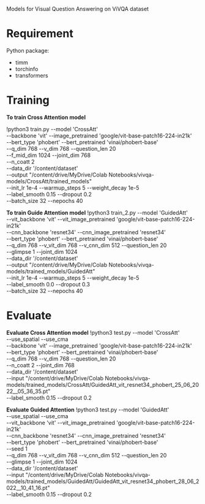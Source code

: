 Models for Visual Question Answering on ViVQA dataset

# Requirement
Python package: 
+ timm
+ torchinfo
+ transformers
# Training

**To train Cross Attention model**

!python3 train.py --model 'CrossAtt' \
                 --backbone 'vit' --image_pretrained 'google/vit-base-patch16-224-in21k'\
                 --bert_type 'phobert' --bert_pretrained 'vinai/phobert-base' \
                 --q_dim 768 --v_dim 768 --question_len 20 \
                 --f_mid_dim 1024 --joint_dim 768 \
                 --n_coatt 2 \
                 --data_dir '/content/dataset' \
                 --output "/content/drive/MyDrive/Colab Notebooks/vivqa-models/CrossAtt/trained_models" \
                 --init_lr 1e-4 --warmup_steps 5 --weight_decay 1e-5 \
                 --label_smooth 0.15 --dropout 0.2 \
                 --batch_size 32 --nepochs 40

**To train Guide Attention model**
!python3 train_2.py --model 'GuidedAtt' \
                    --vit_backbone 'vit' --vit_image_pretrained 'google/vit-base-patch16-224-in21k'\
                    --cnn_backbone 'resnet34' --cnn_image_pretrained 'resnet34'\
                    --bert_type 'phobert' --bert_pretrained 'vinai/phobert-base' \
                    --q_dim 768 --v_vit_dim 768 --v_cnn_dim 512 --question_len 20 \
                    --glimpse 1 --joint_dim 1024 \
                    --data_dir '/content/dataset' \
                    --output "/content/drive/MyDrive/Colab Notebooks/vivqa-models/trained_models/GuidedAtt" \
                    --init_lr 1e-4 --warmup_steps 5 --weight_decay 1e-5 \
                    --label_smooth 0.0 --dropout 0.3 \
                    --batch_size 32 --nepochs 40

# Evaluate

**Evaluate Cross Attention model**
!python3 test.py --model 'CrossAtt' \
                 --use_spatial --use_cma \
                 --backbone 'vit' --image_pretrained 'google/vit-base-patch16-224-in21k'\
                 --bert_type 'phobert' --bert_pretrained 'vinai/phobert-base' \
                 --q_dim 768 --v_dim 768 --question_len 20 \
                 --n_coatt 2 --joint_dim 768 \
                 --data_dir '/content/dataset' \
                 --input "/content/drive/MyDrive/Colab Notebooks/vivqa-models/trained_models/CrossAtt/GuidedAtt_vit_resnet34_phobert_25_06_2022__05_36_35.pt" \
                 --label_smooth 0.15 --dropout 0.2

**Evaluate Guided Attention**
!python3 test.py --model 'GuidedAtt' \
                 --use_spatial --use_cma \
                 --vit_backbone 'vit' --vit_image_pretrained 'google/vit-base-patch16-224-in21k'\
                 --cnn_backbone 'resnet34' --cnn_image_pretrained 'resnet34'\
                 --bert_type 'phobert' --bert_pretrained 'vinai/phobert-base' \
                 --seed 1 \
                 --q_dim 768 --v_vit_dim 768 --v_cnn_dim 512 --question_len 20 \
                 --glimpse 1 --joint_dim 1024 \
                 --data_dir '/content/dataset' \
                 --input "/content/drive/MyDrive/Colab Notebooks/vivqa-models/trained_models/GuidedAtt/GuidedAtt_vit_resnet34_phobert_28_06_2022__10_41_16.pt" \
                 --label_smooth 0.15 --dropout 0.2